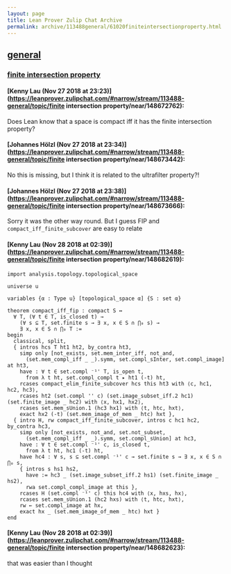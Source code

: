 ```yaml
---
layout: page
title: Lean Prover Zulip Chat Archive 
permalink: archive/113488general/61020finiteintersectionproperty.html
---
```


## [general](index.html)
### [finite intersection property](61020finiteintersectionproperty.html)

#### [Kenny Lau (Nov 27 2018 at 23:23)](https://leanprover.zulipchat.com/#narrow/stream/113488-general/topic/finite intersection property/near/148672762):
Does Lean know that a space is compact iff it has the finite intersection property?

#### [Johannes Hölzl (Nov 27 2018 at 23:34)](https://leanprover.zulipchat.com/#narrow/stream/113488-general/topic/finite intersection property/near/148673442):
No this is missing, but I think it is related to the ultrafilter property?!

#### [Johannes Hölzl (Nov 27 2018 at 23:38)](https://leanprover.zulipchat.com/#narrow/stream/113488-general/topic/finite intersection property/near/148673666):
Sorry it was the other way round. But I guess FIP and `compact_iff_finite_subcover` are easy to relate

#### [Kenny Lau (Nov 28 2018 at 02:39)](https://leanprover.zulipchat.com/#narrow/stream/113488-general/topic/finite intersection property/near/148682619):
```lean
import analysis.topology.topological_space

universe u

variables {α : Type u} [topological_space α] {S : set α}

theorem compact_iff_fip : compact S ↔
  ∀ T, (∀ t ∈ T, is_closed t) →
    (∀ s ⊆ T, set.finite s → ∃ x, x ∈ S ∩ ⋂₀ s) →
    ∃ x, x ∈ S ∩ ⋂₀ T :=
begin
  classical, split,
  { intros hcs T ht1 ht2, by_contra ht3,
    simp only [not_exists, set.mem_inter_iff, not_and,
      (set.mem_compl_iff _ _).symm, set.compl_sInter, set.compl_image] at ht3,
    have : ∀ t ∈ set.compl ⁻¹' T, is_open t,
      from λ t ht, set.compl_compl t ▸ ht1 (-t) ht,
    rcases compact_elim_finite_subcover hcs this ht3 with ⟨c, hc1, hc2, hc3⟩,
    rcases ht2 (set.compl '' c) (set.image_subset_iff.2 hc1) (set.finite_image _ hc2) with ⟨x, hx1, hx2⟩,
    rcases set.mem_sUnion.1 (hc3 hx1) with ⟨t, htc, hxt⟩,
    exact hx2 (-t) (set.mem_image_of_mem _ htc) hxt },
  { intro H, rw compact_iff_finite_subcover, intros c hc1 hc2, by_contra hc3,
    simp only [not_exists, not_and, set.not_subset,
      (set.mem_compl_iff _ _).symm, set.compl_sUnion] at hc3,
    have : ∀ t ∈ set.compl ⁻¹' c, is_closed t,
      from λ t ht, hc1 (-t) ht,
    have hc4 : ∀ s, s ⊆ set.compl ⁻¹' c → set.finite s → ∃ x, x ∈ S ∩ ⋂₀ s,
    { intros s hs1 hs2,
      have := hc3 _ (set.image_subset_iff.2 hs1) (set.finite_image _ hs2),
      rwa set.compl_compl_image at this },
    rcases H (set.compl ⁻¹' c) this hc4 with ⟨x, hxs, hx⟩,
    rcases set.mem_sUnion.1 (hc2 hxs) with ⟨t, htc, hxt⟩,
    rw ← set.compl_image at hx,
    exact hx _ (set.mem_image_of_mem _ htc) hxt }
end
```

#### [Kenny Lau (Nov 28 2018 at 02:39)](https://leanprover.zulipchat.com/#narrow/stream/113488-general/topic/finite intersection property/near/148682623):
that was easier than I thought

